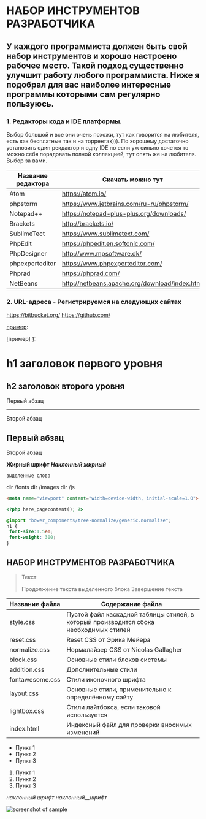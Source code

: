 НАБОР ИНСТРУМЕНТОВ РАЗРАБОТЧИКА
=====================
У каждого программиста должен быть свой набор инструментов и хорошо настроено рабочее место. Такой подход существенно улучшит работу любого программиста. 
Ниже я подобрал для вас наиболее интересные программы которыми сам регулярно пользуюсь.
-----------------------------------
### 1. Редакторы кода и IDE платформы. 
Выбор большой и все они очень похожи, тут как говорится на любителя, есть как бесплатные так и на торрентах))). 
По хорошему достаточно установить один рекдактор и одну IDE но если уж сильно хочется то можно себя порадовать полной коллекцией, тут опять же на любителя.
Выбор за вами.

Название редактора| Скачать можно тут    
------------------|----------------------
Atom              | <https://atom.io/>
phpstorm          | <https://www.jetbrains.com/ru-ru/phpstorm/>
Notepad++         | <https://notepad-plus-plus.org/downloads/>
Brackets          | <http://brackets.io/>
SublimeTect       | <https://www.sublimetext.com/>
PhpEdit           | <https://phpedit.en.softonic.com/>
PhpDesigner       | <http://www.mpsoftware.dk/>
phpexperteditor   | <https://www.phpexperteditor.com/>
Phprad            | <https://phprad.com/>
NetBeans          | <http://netbeans.apache.org/download/index.html>



### 2. URL-адреса - Регистрируемся на следующих сайтах
https://bitbucket.org/
https://github.com/



[пример][id]:

[пример] [1]: 

[id]: http://example.com/ "Необязательная подсказка"
[1]:  http://myexample.com/ "подсказка"

h1 заголовок первого уровня
=====================

h2 заголовок второго уровня
-----------------------------------

Первый абзац
***
Второй абзац

Первый абзац
---
Второй абзац

**Жирный шрифт**
***Наклонный жирный***

`выделенные слова`

 dir /fonts
 dir /images
 dir /js
 
 ```html
<meta name="viewport" content="width=device-width, initial-scale=1.0">
```

```php
<?php here_pagecontent(); ?>
```


```scss /* или css */
@import "bower_components/tree-normalize/generic.normalize";
h1 {
 font-size:1.5em;
 font-weight: 300;
}
```
## НАБОР ИНСТРУМЕНТОВ РАЗРАБОТЧИКА ##

> Текст
> 
> Продолжение текста выделенного блока
> Завершение текста


Название файла  | Содержание файла
----------------|----------------------
style.css       | Пустой файл каскадной таблицы стилей, в который производится сбока необходимых стилей
reset.css       | Reset CSS от Эрика Мейера
normalize.css   | Нормалайзер CSS от Nicolas Gallagher
block.css       | Основные стили блоков системы
addition.css    | Дополнительные стили
fontawesome.css | Стили иконочного шрифта
layout.css      | Основные стили, применительно к определённому сайту
lightbox.css    | Стили лайтбокса, если таковой используется
index.html      | Индексный файл для проверки вносимых изменений

* Пункт 1
* Пункт 2
* Пункт 3

1. Пункт 1
2. Пункт 2
3. Пункт 3

_наклонный_ _шрифт_ _наклонный__шрифт_

![screenshot of sample](http://webdesign.ru.net/images/Heydon_min.jpg)
